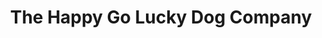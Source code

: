 ---
title: "The Happy Go Lucky Dog Company"
url: /burntisland/the-happy-go-lucky-dog-company/
shop: Tiere
---